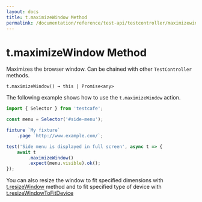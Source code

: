 ```yaml
---
layout: docs
title: t.maximizeWindow Method
permalink: /documentation/reference/test-api/testcontroller/maximizewindow.html
---
```

# t.maximizeWindow Method

Maximizes the browser window. Can be chained with other `TestController` methods.

```text
t.maximizeWindow() → this | Promise<any>
```

The following example shows how to use the `t.maximizeWindow` action.

```js
import { Selector } from 'testcafe';

const menu = Selector('#side-menu');

fixture `My fixture`
    .page `http://www.example.com/`;

test('Side menu is displayed in full screen', async t => {
    await t
        .maximizeWindow()
        .expect(menu.visible).ok();
});
```

You can also resize the window to fit specified dimensions with [t.resizeWindow](resizewindow.md) method and to fit specified type of device with [t.resizeWindowToFitDevice](resizewindowtofitdevice.md)
